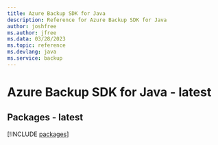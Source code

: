 ```yaml
---
title: Azure Backup SDK for Java
description: Reference for Azure Backup SDK for Java
author: joshfree
ms.author: jfree
ms.data: 03/28/2023
ms.topic: reference
ms.devlang: java
ms.service: backup
---
```

# Azure Backup SDK for Java - latest
## Packages - latest
[!INCLUDE [packages](backup-index.md)]